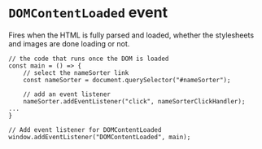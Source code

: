 # `DOMContentLoaded` event

Fires when the HTML is fully parsed and loaded, whether the stylesheets and images are done loading or not.

```
// the code that runs once the DOM is loaded
const main = () => {
    // select the nameSorter link
    const nameSorter = document.querySelector("#nameSorter");

    // add an event listener
    nameSorter.addEventListener("click", nameSorterClickHandler);
...
}

// Add event listener for DOMContentLoaded
window.addEventListener("DOMContentLoaded", main);
```